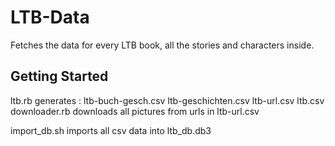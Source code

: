 # LTB-Data

Fetches the data for every LTB book, all the stories and characters inside.

## Getting Started

ltb.rb generates :
  ltb-buch-gesch.csv
  ltb-geschichten.csv
  ltb-url.csv
  ltb.csv
downloader.rb downloads all pictures from urls in ltb-url.csv

import_db.sh imports all csv data into ltb_db.db3